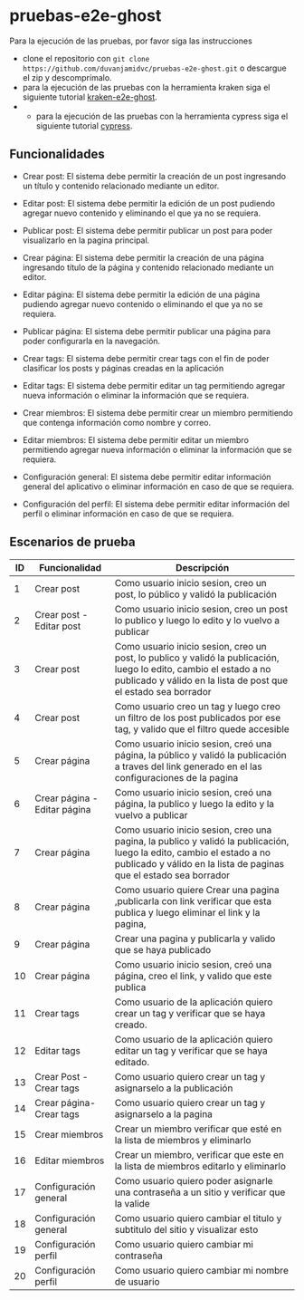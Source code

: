 # pruebas-e2e-ghost
Para la ejecución de las pruebas, por favor siga las instrucciones
- clone el repositorio con ```git clone https://github.com/duvanjamidvc/pruebas-e2e-ghost.git``` o descargue el zip y descomprímalo.
- para la ejecución de las pruebas con la herramienta kraken siga el siguiente tutorial [kraken-e2e-ghost](kraken-e2e-ghost/README.md).
- - para la ejecución de las pruebas con la herramienta cypress siga el siguiente tutorial [cypress](cypress/README.md).

## Funcionalidades

-   Crear post: El sistema debe permitir la creación de un post ingresando un título y contenido relacionado mediante un editor.

-   Editar post: El sistema debe permitir la edición de un post pudiendo agregar nuevo contenido y eliminando el que ya no se requiera.

-   Publicar post: El sistema debe permitir publicar un post para poder visualizarlo en la pagina principal.

-   Crear página: El sistema debe permitir la creación de una página ingresando título de la página y contenido relacionado mediante un editor.

-   Editar página: El sistema debe permitir la edición de una página pudiendo agregar nuevo contenido o eliminando el que ya no se requiera.

-   Publicar página: El sistema debe permitir publicar una página para poder configurarla en la navegación.

-   Crear tags: El sistema debe permitir crear tags con el fin de poder clasificar los posts y páginas creadas en la aplicación

-   Editar tags: El sistema debe permitir editar un tag permitiendo agregar nueva información o eliminar la información que se requiera.

-   Crear miembros: El sistema debe permitir crear un miembro permitiendo que contenga información como nombre y correo.

-   Editar miembros: El sistema debe permitir editar un miembro permitiendo agregar nueva información o eliminar la información que se requiera.

-   Configuración general: El sistema debe permitir editar información general del aplicativo o eliminar información en caso de que se requiera.

-   Configuración del perfil: El sistema debe permitir editar información del perfil o eliminar información en caso de que se requiera.

## Escenarios de prueba

| ID | Funcionalidad                | Descripción                                                                                                                                                                                 |
| -- | ---------------------------- | ------------------------------------------------------------------------------------------------------------------------------------------------------------------------------------------- |
| 1  | Crear post                   | Como usuario inicio sesion, creo un post, lo público y validó la publicación                                                                                                                |
| 2  | Crear post - Editar post     | Como usuario inicio sesion, creo un post lo publico y luego lo edito y lo vuelvo a publicar                                                                                                 |
| 3  | Crear post                   | Como usuario inicio sesion, creo un post, lo publico y validó la publicación, luego lo edito, cambio el estado a no publicado y válido en la lista de post que el estado sea borrador       |
| 4  | Crear post                   | Como usuario creo un tag y luego creo un filtro de los post publicados por ese tag, y valido que el filtro quede accesible                                                                  |
| 5  | Crear página                 | Como usuario inicio sesion, creó una página, la público y validó la publicación a traves del link generado en el las configuraciones de la pagina                                           |
| 6  | Crear página - Editar página | Como usuario inicio sesion, creó una página, la publico y luego la edito y la vuelvo a publicar                                                                                             |
| 7  | Crear página                 | Como usuario inicio sesion, creo una pagina, la publico y validó la publicación, luego la edito, cambio el estado a no publicado y válido en la lista de paginas que el estado sea borrador |
| 8  | Crear página                 | Como usuario quiere Crear una pagina ,publicarla con link verificar que esta publica y luego eliminar el link y la pagina,                                                                  |
| 9  | Crear página                 | Crear una pagina y publicarla y valido que se haya publicado                                                                                                                                |
| 10 | Crear página                 | Como usuario inicio sesion, creó una página, creo el link, y valido que este publica                                                                                                        |
| 11 | Crear tags                   | Como usuario de la aplicación quiero crear un tag y verificar que se haya creado.                                                                                                           |
| 12 | Editar tags                  | Como usuario de la aplicación quiero editar un tag y verificar que se haya editado.                                                                                                         |
| 13 | Crear Post - Crear tags      | Como usuario quiero crear un tag y asignarselo a la publicación                                                                                                                             |
| 14 | Crear página- Crear tags     | Como usuario quiero crear un tag y asignarselo a la pagina                                                                                                                                  |
| 15 | Crear miembros               | Crear un miembro verificar que esté en la lista de miembros y eliminarlo                                                                                                                    |
| 16 | Editar miembros              | Crear un miembro, verificar que este en la lista de miembros editarlo y eliminarlo                                                                                                          |
| 17 | Configuración general        | Como usuario quiero poder asignarle una contraseña a un sitio y verificar que la valide                                                                                                     |
| 18 | Configuración general        | Como usuario quiero cambiar el titulo y subtitulo del sitio y visualizar esto                                                                                                               |
| 19 | Configuración perfil         | Como usuario quiero cambiar mi contraseña                                                                                                                                                   |
| 20 | Configuración perfil         | Como usuario quiero cambiar mi nombre de usuario                                                                                                                                            |
